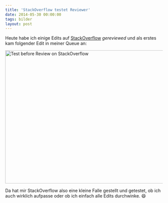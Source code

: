 ```yaml
---
title: 'StackOverflow testet Reviewer'
date: 2014-05-30 00:00:00 
tags: bilder
layout: post
---
```

Heute habe ich einige Edits auf [StackOverflow][0] *gereviewed* und als erstes kam folgender Edit in meiner Queue an:

<a href="https://www.flickr.com/photos/cringe/14323820713" title="Test before Review on StackOverflow by Carsten Ringe, on Flickr"><img src="https://farm3.staticflickr.com/2935/14323820713_9be553fba5_z.jpg" width="640" height="425" alt="Test before Review on StackOverflow"></a>

Da hat mir StackOverflow also eine kleine Falle gestellt und getestet, ob ich auch wirklich aufpasse oder ob ich einfach alle Edits durchwinke. :smile:

[0]: https://stackoverflow.com/

